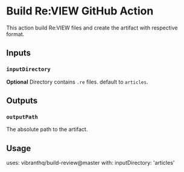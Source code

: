 # Build Re:VIEW GitHub Action

This action build Re:VIEW files and create the artifact with respective format.

## Inputs

### `inputDirectory`

**Optional** Directory contains `.re` files. default to `articles`.

## Outputs

### `outputPath`

The absolute path to the artifact.

## Usage

uses: vibranthq/build-review@master
with:
  inputDirectory: 'articles'
